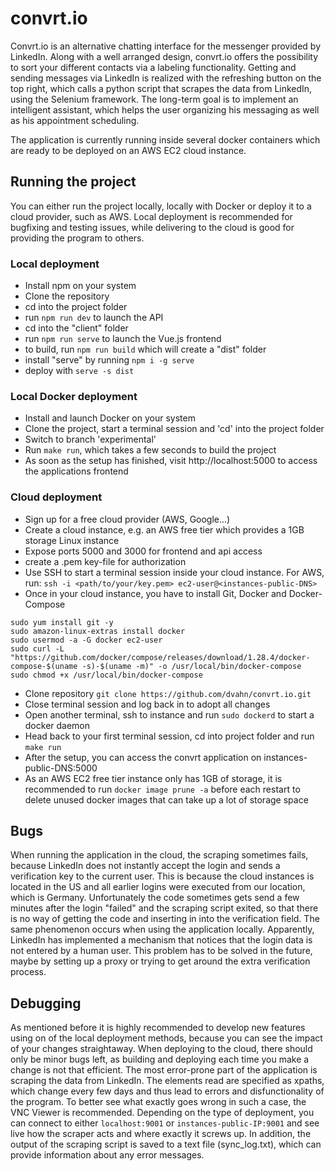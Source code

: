 # convrt.io

Convrt.io is an alternative chatting interface for the messenger provided by LinkedIn. Along with a well arranged design, convrt.io offers the possibility to sort your different contacts via a labeling functionality. Getting and sending messages via LinkedIn is realized with the refreshing button on the top right, which calls a python script that scrapes the data from LinkedIn, using the Selenium framework. The long-term goal is to implement an intelligent assistant, which helps the user organizing his messaging as well as his appointment scheduling.

The application is currently running inside several docker containers which are ready to be deployed on an AWS EC2 cloud instance.

## Running the project

You can either run the project locally, locally with Docker or deploy it to a cloud provider, such as AWS.
Local deployment is recommended for bugfixing and testing issues, while delivering to the cloud is good for providing the program to others.

### Local deployment

- Install npm on your system
- Clone the repository
- cd into the project folder
- run `npm run dev` to launch the API
- cd into the "client" folder
- run `npm run serve` to launch the Vue.js frontend
- to build, run `npm run build` which will create a "dist" folder
- install "serve" by running `npm i -g serve`
- deploy with `serve -s dist`

### Local Docker deployment

- Install and launch Docker on your system
- Clone the project, start a terminal session and 'cd' into the project folder
- Switch to branch 'experimental'
- Run `make run`, which takes a few seconds to build the project
- As soon as the setup has finished, visit http://localhost:5000 to access the applications frontend

### Cloud deployment

- Sign up for a free cloud provider (AWS, Google...)
- Create a cloud instance, e.g. an AWS free tier which provides a 1GB storage Linux instance
- Expose ports 5000 and 3000 for frontend and api access
- create a .pem key-file for authorization
- Use SSH to start a terminal session inside your cloud instance. For AWS, run: `ssh -i <path/to/your/key.pem> ec2-user@<instances-public-DNS>`
- Once in your cloud instance, you have to install Git, Docker and Docker-Compose

```sudo yum update -y
sudo yum install git -y
sudo amazon-linux-extras install docker
sudo usermod -a -G docker ec2-user
sudo curl -L "https://github.com/docker/compose/releases/download/1.28.4/docker-compose-$(uname -s)-$(uname -m)" -o /usr/local/bin/docker-compose
sudo chmod +x /usr/local/bin/docker-compose
```

- Clone repository `git clone https://github.com/dvahn/convrt.io.git`
- Close terminal session and log back in to adopt all changes
- Open another terminal, ssh to instance and run `sudo dockerd` to start a docker daemon
- Head back to your first terminal session, cd into project folder and run `make run`
- After the setup, you can access the convrt application on instances-public-DNS:5000
- As an AWS EC2 free tier instance only has 1GB of storage, it is recommended to run `docker image prune -a` before each restart to delete unused docker images that can take up a lot of storage space

## Bugs

When running the application in the cloud, the scraping sometimes fails, because LinkedIn does not instantly accept the login and sends a verification key to the current user. This is because the cloud instances is located in the US and all earlier logins were executed from our location, which is Germany. Unfortunately the code sometimes gets send a few minutes after the login "failed" and the scraping script exited, so that there is no way of getting the code and inserting in into the verification field. The same phenomenon occurs when using the application locally. Apparently, LinkedIn has implemented a mechanism that notices that the login data is not entered by a human user.
This problem has to be solved in the future, maybe by setting up a proxy or trying to get around the extra verification process.

## Debugging

As mentioned before it is highly recommended to develop new features using on of the local deployment methods, because you can see the impact of your changes straightaway. When deploying to the cloud, there should only be minor bugs left, as building and deploying each time you make a change is not that efficient.
The most error-prone part of the application is scraping the data from LinkedIn. The elements read are specified as xpaths, which change every few days and thus lead to errors and disfunctionality of the program. To better see what exactly goes wrong in such a case, the VNC Viewer is recommended. Depending on the type of deployment, you can connect to either `localhost:9001` or `instances-public-IP:9001` and see live how the scraper acts and where exactly it screws up. In addition, the output of the scraping script is saved to a text file (sync_log.txt), which can provide information about any error messages.

